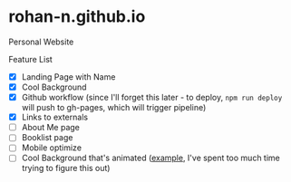 # rohan-n.github.io
Personal Website

Feature List
- [X] Landing Page with Name
- [X] Cool Background
- [X] Github workflow (since I'll forget this later - to deploy, `npm run deploy` will push to gh-pages, which will trigger pipeline)
- [X] Links to externals
- [ ] About Me page
- [ ] Booklist page
- [ ] Mobile optimize
- [ ] Cool Background that's animated ([example](https://codepen.io/matteobruni/pen/bGrXJew), I've spent too much time trying to figure this out)